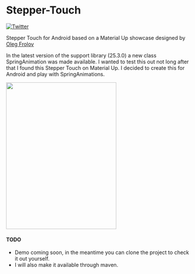 # Stepper-Touch


[![Twitter](https://img.shields.io/badge/Twitter-@dionsegijn-blue.svg?style=flat)](http://twitter.com/dionsegijn)

Stepper Touch for Android based on a Material Up showcase designed by [Oleg Frolov](https://material.uplabs.com/posts/stepper-touch-interface)

In the latest version of the support library (25.3.0) a new class SpringAnimation was made available. I wanted to test this out not long after that I found this Stepper Touch on Material Up. I decided to create this for Android and play with SpringAnimations.

<img src="https://github.com/DanielMartinus/Stepper-Touch/blob/master/media/demo.gif" width="300" height="400" />

#### TODO
- Demo coming soon, in the meantime you can clone the project to check it out yourself.
- I will also make it available through maven.
